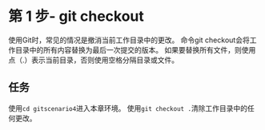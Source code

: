 # 第 1 步- git checkout
使用Git时，常见的情况是撤消当前工作目录中的更改。 命令git checkout会将工作目录中的所有内容替换为最后一次提交的版本。
如果要替换所有文件，则使用点（.）表示当前目录，否则使用空格分隔目录或文件。

## 任务
使用`cd gitscenario4`进入本章环境。
使用`git checkout .`清除工作目录中的任何更改。
